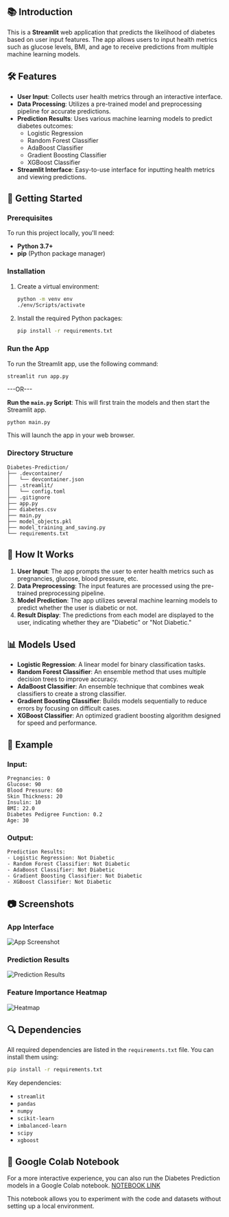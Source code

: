## 📚 Introduction

This is a **Streamlit** web application that predicts the likelihood of diabetes based on user input features. The app allows users to input health metrics such as glucose levels, BMI, and age to receive predictions from multiple machine learning models.

## 🛠 Features

- **User Input**: Collects user health metrics through an interactive interface.
- **Data Processing**: Utilizes a pre-trained model and preprocessing pipeline for accurate predictions.
- **Prediction Results**: Uses various machine learning models to predict diabetes outcomes:
  - Logistic Regression
  - Random Forest Classifier
  - AdaBoost Classifier
  - Gradient Boosting Classifier
  - XGBoost Classifier
- **Streamlit Interface**: Easy-to-use interface for inputting health metrics and viewing predictions.

## 🚀 Getting Started

### Prerequisites

To run this project locally, you'll need:

- **Python 3.7+**
- **pip** (Python package manager)

### Installation

1. Create a virtual environment:
    ```bash
    python -m venv env
    ./env/Scripts/activate
    ```

2. Install the required Python packages:
    ```bash
    pip install -r requirements.txt
    ```

### Run the App

To run the Streamlit app, use the following command:

```bash
streamlit run app.py
```
---OR---

**Run the `main.py` Script**: This will first train the models and then start the Streamlit app.

```
python main.py
```
    
This will launch the app in your web browser.

### Directory Structure

```
Diabetes-Prediction/
├── .devcontainer/
│   └── devcontainer.json
├── .streamlit/
│   └── config.toml
├── .gitignore
├── app.py
├── diabetes.csv
├── main.py
├── model_objects.pkl
├── model_training_and_saving.py
└── requirements.txt
```

## 🔧 How It Works

1. **User Input**: The app prompts the user to enter health metrics such as pregnancies, glucose, blood pressure, etc.
2. **Data Preprocessing**: The input features are processed using the pre-trained preprocessing pipeline.
3. **Model Prediction**: The app utilizes several machine learning models to predict whether the user is diabetic or not.
4. **Result Display**: The predictions from each model are displayed to the user, indicating whether they are "Diabetic" or "Not Diabetic."
   
## 📊 Models Used

- **Logistic Regression**: A linear model for binary classification tasks.
- **Random Forest Classifier**: An ensemble method that uses multiple decision trees to improve accuracy.
- **AdaBoost Classifier**: An ensemble technique that combines weak classifiers to create a strong classifier.
- **Gradient Boosting Classifier**: Builds models sequentially to reduce errors by focusing on difficult cases.
- **XGBoost Classifier**: An optimized gradient boosting algorithm designed for speed and performance.

## 🧪 Example

### Input:

```
Pregnancies: 0
Glucose: 90
Blood Pressure: 60
Skin Thickness: 20
Insulin: 10
BMI: 22.0
Diabetes Pedigree Function: 0.2
Age: 30
```

### Output:

```
Prediction Results:
- Logistic Regression: Not Diabetic
- Random Forest Classifier: Not Diabetic
- AdaBoost Classifier: Not Diabetic
- Gradient Boosting Classifier: Not Diabetic
- XGBoost Classifier: Not Diabetic
```


## 📷 Screenshots

### App Interface
![App Screenshot](https://github.com/user-attachments/assets/0c51e591-b2fd-4e0e-b3f6-ef1d6a695876)


### Prediction Results
![Prediction Results](https://github.com/user-attachments/assets/ea2a0166-2995-40eb-91b7-b0c9962b47e3)


### Feature Importance Heatmap
![Heatmap](https://github.com/user-attachments/assets/69f57a65-92e2-480c-8fc0-566f7ddfb55c)


## 🔍 Dependencies

All required dependencies are listed in the `requirements.txt` file. You can install them using:

```bash
pip install -r requirements.txt
```

Key dependencies:

- `streamlit`
- `pandas`
- `numpy`
- `scikit-learn`
- `imbalanced-learn`
- `scipy`
- `xgboost`

## 📒 Google Colab Notebook

For a more interactive experience, you can also run the Diabetes Prediction models in a Google Colab notebook. [NOTEBOOK LINK](https://colab.research.google.com/drive/10Wz2Ee7FLGLG1rBuJzhvetEcVbqpqf2x?usp=sharing)

This notebook allows you to experiment with the code and datasets without setting up a local environment.

